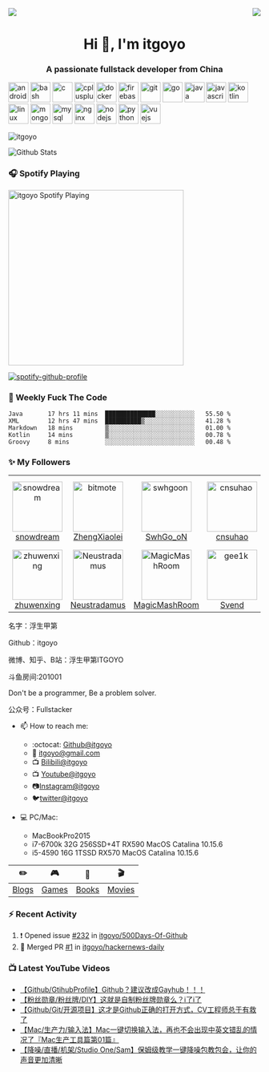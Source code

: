 <!-- <p align="center">
  Visitor count<br>
  <img src="https://profile-counter.glitch.me/itgoyo/count.svg" />
</p> -->

<p>
  <a href="https://count.getloli.com/"><img src="https://count.getloli.com/get/@:itgoyo"></a>
  <img src="https://weather-icon.journeyad.repl.co/@shenzhen?v=1" align="right">
</p>


<h1 align="center">Hi 👋, I'm itgoyo</h1>
<h3 align="center">A passionate fullstack developer from China</h3>

<p align="left"><img src="https://devicons.github.io/devicon/devicon.git/icons/android/android-original-wordmark.svg" alt="android" width="40" height="40"/> <img src="https://www.vectorlogo.zone/logos/gnu_bash/gnu_bash-icon.svg" alt="bash" width="40" height="40"/> <img src="https://devicons.github.io/devicon/devicon.git/icons/c/c-original.svg" alt="c" width="40" height="40"/> <img src="https://devicons.github.io/devicon/devicon.git/icons/cplusplus/cplusplus-original.svg" alt="cplusplus" width="40" height="40"/> <img src="https://devicons.github.io/devicon/devicon.git/icons/docker/docker-original-wordmark.svg" alt="docker" width="40" height="40"/> <img src="https://www.vectorlogo.zone/logos/firebase/firebase-icon.svg" alt="firebase" width="40" height="40"/> <img src="https://www.vectorlogo.zone/logos/git-scm/git-scm-icon.svg" alt="git" width="40" height="40"/> <img src="https://devicons.github.io/devicon/devicon.git/icons/go/go-original.svg" alt="go" width="40" height="40"/> <img src="https://devicons.github.io/devicon/devicon.git/icons/java/java-original-wordmark.svg" alt="java" width="40" height="40"/> <img src="https://devicons.github.io/devicon/devicon.git/icons/javascript/javascript-original.svg" alt="javascript" width="40" height="40"/> <img src="https://www.vectorlogo.zone/logos/kotlinlang/kotlinlang-icon.svg" alt="kotlin" width="40" height="40"/> <img src="https://devicons.github.io/devicon/devicon.git/icons/linux/linux-original.svg" alt="linux" width="40" height="40"/> <img src="https://devicons.github.io/devicon/devicon.git/icons/mongodb/mongodb-original-wordmark.svg" alt="mongodb" width="40" height="40"/> <img src="https://devicons.github.io/devicon/devicon.git/icons/mysql/mysql-original-wordmark.svg" alt="mysql" width="40" height="40"/> <img src="https://devicons.github.io/devicon/devicon.git/icons/nginx/nginx-original.svg" alt="nginx" width="40" height="40"/> <img src="https://devicons.github.io/devicon/devicon.git/icons/nodejs/nodejs-original-wordmark.svg" alt="nodejs" width="40" height="40"/> <img src="https://devicons.github.io/devicon/devicon.git/icons/python/python-original.svg" alt="python" width="40" height="40"/> <img src="https://devicons.github.io/devicon/devicon.git/icons/vuejs/vuejs-original-wordmark.svg" alt="vuejs" width="40" height="40"/></p><p><img align="center" src="https://github-readme-stats.vercel.app/api/top-langs/?username=itgoyo&layout=compact&hide=html" alt="itgoyo" /></p>



<!--
**itgoyo/itgoyo** is a ✨ _special_ ✨ repository because its `README.md` (this file) appears on your GitHub profile.

Here are some ideas to get you started:

- 🔭 I’m currently working on ...
- 🌱 I’m currently learning ...
- 👯 I’m looking to collaborate on ...
- 🤔 I’m looking for help with ...
- 💬 Ask me about ...
- 📫 How to reach me: ...
- 😄 Pronouns: ...
- ⚡ Fun fact: ...
-->

![Github Stats](https://github-readme-stats.vercel.app/api?username=itgoyo&show_icons=true)

### 🎧 Spotify Playing

[<img src="https://now-playing-codestackr.vercel.app/api/spotify-playing" alt="itgoyo Spotify Playing" width="350" />](https://open.spotify.com/user/g9mmploi6sdrg6sk0xosqex2u)

[![spotify-github-profile](https://spotify-github-profile.vercel.app/api/view?uid=g9mmploi6sdrg6sk0xosqex2u&cover_image=true)](https://open.spotify.com/user/g9mmploi6sdrg6sk0xosqex2u)


### :dart: Weekly Fuck The Code

<!--START_SECTION:waka-->
```text
Java       17 hrs 11 mins  ██████████████░░░░░░░░░░░   55.50 % 
XML        12 hrs 47 mins  ██████████▒░░░░░░░░░░░░░░   41.28 % 
Markdown   18 mins         ▒░░░░░░░░░░░░░░░░░░░░░░░░   01.00 % 
Kotlin     14 mins         ▒░░░░░░░░░░░░░░░░░░░░░░░░   00.78 % 
Groovy     8 mins          ░░░░░░░░░░░░░░░░░░░░░░░░░   00.48 % 
```
<!--END_SECTION:waka-->

### :sparkles: My Followers

<!--START_SECTION:top-followers-->
<table>
  <tr>
    <td align="center">
      <a href="https://github.com/snowdream">
        <img src="https://avatars2.githubusercontent.com/u/737958" width="100px;" alt="snowdream"/>
      </a>
      <br />
      <a href="https://github.com/snowdream">snowdream</a>
    </td>
    <td align="center">
      <a href="https://github.com/bitmote">
        <img src="https://avatars2.githubusercontent.com/u/26090768" width="100px;" alt="bitmote"/>
      </a>
      <br />
      <a href="https://github.com/bitmote">ZhengXiaolei</a>
    </td>
    <td align="center">
      <a href="https://github.com/swhgoon">
        <img src="https://avatars2.githubusercontent.com/u/840150" width="100px;" alt="swhgoon"/>
      </a>
      <br />
      <a href="https://github.com/swhgoon">SwhGo_oN</a>
    </td>
    <td align="center">
      <a href="https://github.com/cnsuhao">
        <img src="https://avatars2.githubusercontent.com/u/23429527" width="100px;" alt="cnsuhao"/>
      </a>
      <br />
      <a href="https://github.com/cnsuhao">cnsuhao</a>
    </td>
    <td align="center">
      <a href="https://github.com/MadhavDev-prog">
        <img src="https://avatars2.githubusercontent.com/u/13887725" width="100px;" alt="MadhavDev-prog"/>
      </a>
      <br />
      <a href="https://github.com/MadhavDev-prog">suffixdev</a>
    </td>
    <td align="center">
      <a href="https://github.com/ziaochina">
        <img src="https://avatars2.githubusercontent.com/u/4494312" width="100px;" alt="ziaochina"/>
      </a>
      <br />
      <a href="https://github.com/ziaochina">liujian zhang</a>
    </td>
    <td align="center">
      <a href="https://github.com/imknown">
        <img src="https://avatars2.githubusercontent.com/u/5681447" width="100px;" alt="imknown"/>
      </a>
      <br />
      <a href="https://github.com/imknown">imknown J. Kimu</a>
    </td>
  </tr>
  <tr>
    <td align="center">
      <a href="https://github.com/zhuwenxing">
        <img src="https://avatars2.githubusercontent.com/u/12268675" width="100px;" alt="zhuwenxing"/>
      </a>
      <br />
      <a href="https://github.com/zhuwenxing">zhuwenxing</a>
    </td>
    <td align="center">
      <a href="https://github.com/Neustradamus">
        <img src="https://avatars2.githubusercontent.com/u/104737" width="100px;" alt="Neustradamus"/>
      </a>
      <br />
      <a href="https://github.com/Neustradamus">Neustradamus</a>
    </td>
    <td align="center">
      <a href="https://github.com/MagicMashRoom">
        <img src="https://avatars2.githubusercontent.com/u/19260780" width="100px;" alt="MagicMashRoom"/>
      </a>
      <br />
      <a href="https://github.com/MagicMashRoom">MagicMashRoom</a>
    </td>
    <td align="center">
      <a href="https://github.com/gee1k">
        <img src="https://avatars2.githubusercontent.com/u/12059800" width="100px;" alt="gee1k"/>
      </a>
      <br />
      <a href="https://github.com/gee1k">Svend</a>
    </td>
    <td align="center">
      <a href="https://github.com/guanhui07">
        <img src="https://avatars2.githubusercontent.com/u/5820457" width="100px;" alt="guanhui07"/>
      </a>
      <br />
      <a href="https://github.com/guanhui07">royee</a>
    </td>
    <td align="center">
      <a href="https://github.com/ifeegoo">
        <img src="https://avatars2.githubusercontent.com/u/5191094" width="100px;" alt="ifeegoo"/>
      </a>
      <br />
      <a href="https://github.com/ifeegoo">ifeegoo</a>
    </td>
    <td align="center">
      <a href="https://github.com/myd7349">
        <img src="https://avatars2.githubusercontent.com/u/5435649" width="100px;" alt="myd7349"/>
      </a>
      <br />
      <a href="https://github.com/myd7349">myd7349</a>
    </td>
  </tr>
</table>
<!--END_SECTION:top-followers-->

名字：浮生甲第

Github：itgoyo

微博、知乎、B站：浮生甲第ITGOYO

斗鱼房间:201001

Don't be a programmer, Be a problem solver.

公众号：Fullstacker

- 📫 How to reach me:
    - :octocat: [Github@itgoyo](https://github.com/itgoyo)
    - :email: [itgoyo@gmail.com](mailto:itgoyo@gmail.com)
    - :tv: [Bilibili@itgoyo](https://space.bilibili.com/12767066)
    - :tv: [Youtube@itgoyo](https://www.youtube.com/channel/UCpCzS_uKS1zzOAUjuuBNXDQ?view_as=subscriber)
    - :camera:[Instagram@itgoyo](https://www.instagram.com/itgoyo1991/)
    - :bird:[twitter@itgoyo](https://twitter.com/itgoyo/)


- :computer: PC/Mac:

    - MacBookPro2015
    - i7-6700k 32G 256SSD+4T RX590 MacOS Catalina 10.15.6
    - i5-4590  16G 1TSSD RX570 MacOS Catalina 10.15.6


| :pencil2: | :video_game: | :book: |:clapper:  |
| --- | --- | --- | --- |
| [Blogs](https://itgoyo.github.io/) |[Games](https://itgoyo.github.io/games/)  | [Books](https://itgoyo.github.io/books/) | [Movies](https://itgoyo.github.io/movies/) |


### :zap: Recent Activity

<!--START_SECTION:activity-->
1. ❗️ Opened issue [#232](https://github.com/itgoyo/500Days-Of-Github/issues/232) in [itgoyo/500Days-Of-Github](https://github.com/itgoyo/500Days-Of-Github)
2. 🎉 Merged PR [#1](https://github.com/itgoyo/hackernews-daily/pull/1) in [itgoyo/hackernews-daily](https://github.com/itgoyo/hackernews-daily)
<!--END_SECTION:activity-->

### 📺 Latest YouTube Videos
<!-- YOUTUBE:START -->
- [【Github/GtihubProfile】Github？建议改成Gayhub！！！](https://www.youtube.com/watch?v=I682-mKdgLw)
- [【粉丝勋章/粉丝牌/DIY】这就是自制粉丝牌勋章么？i了i了](https://www.youtube.com/watch?v=35HDx4klcDw)
- [【Github/Git/开源项目】这才是Github正确的打开方式，CV工程师总于有救了](https://www.youtube.com/watch?v=0lQrxIs82QA)
- [【Mac/生产力/输入法】Mac一键切换输入法，再也不会出现中英文错乱的情况了『Mac生产工具篇第01篇』](https://www.youtube.com/watch?v=F7PfLidhwLQ)
- [【降噪/直播/机架/Studio One/Sam】保姆级教学一键降噪包教包会，让你的声音更加清晰](https://www.youtube.com/watch?v=mHxwlO61_t4)
<!-- YOUTUBE:END -->
